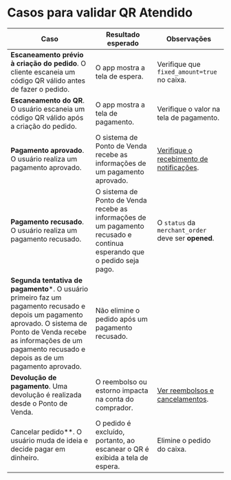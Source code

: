 # Casos para validar QR Atendido

| Caso | Resultado esperado | Observações |
| --- | --- | --- |
| **Escaneamento prévio à criação do pedido**. O cliente escaneia um código QR válido antes de fazer o pedido.  | O app mostra a tela de espera.  | Verifique que `fixed_amount=true` no caixa. |
| **Escaneamento do QR**. O usuário escaneia um código QR válido após a criação do pedido. | O app mostra a tela de pagamento. | Verifique o valor na tela de pagamento. |
| **Pagamento aprovado**. O usuário realiza um pagamento aprovado. | O sistema de Ponto de Venda recebe as informações de um pagamento aprovado. | [Verifique o recebimento de notificações](/developers/pt/docs/additional-content/your-integrations/notifications). |
| **Pagamento recusado**. O usuário realiza um pagamento recusado. | O sistema de Ponto de Venda recebe as informações de um pagamento recusado e continua esperando que o pedido seja pago.| O `status` da `merchant_order` deve ser **opened**. |
| **Segunda tentativa de pagamento***. O usuário primeiro faz um pagamento recusado e depois um pagamento aprovado. O sistema de Ponto de Venda recebe as informações de um pagamento recusado e depois as de um pagamento aprovado. | Não elimine o pedido após um pagamento recusado. |
| **Devolução de pagamento**. Uma devolução é realizada desde o Ponto de Venda. | O reembolso ou estorno impacta na conta do comprador. | [Ver reembolsos e cancelamentos](/developers/pt/docs/qr-code/additional-content/cancellations-and-refunds). |
| Cancelar pedido**. O usuário muda de ideia e decide pagar em dinheiro. | O pedido é excluído, portanto, ao escanear o QR é exibida a tela de espera. | Elimine o pedido do caixa. |